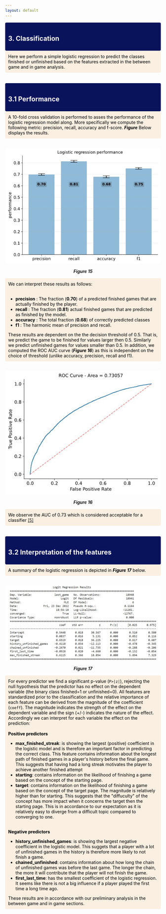 ```yaml
---
layout: default
---
```


<div style='background-color:#08135c; border-left: solid #darkblue 4px; border-radius: 4px; padding:0.7em;'>
       <h2 style="color:white">3. Classification</h2>
</div>
<div style='background-color:#faefe1; border-left: solid #darkblue 4px; border-radius: 4px; padding:0.7em;'>
    <span style="color:black">
        Here we perform a simple logistic regression to predict the classes finished or unfinished based on the features extracted in the between game and in game analysis. 
    </span>
</div><br /><br />

<div style='background-color:#08135c; border-left: solid #darkblue 4px; border-radius: 4px; padding:0.7em;'>
       <h2 style="color:white">3.1 Performance</h2>
</div>
<div style='background-color:#faefe1; border-left: solid #darkblue 4px; border-radius: 4px; padding:0.7em;'>
    <span style="color:black">
        A 10-fold cross validation is performed to asses the performance of the logistic regression model along. More specifically we compute the following metric: precision, recall, accuracy and f-score. <i><b>Figure</b></i> Below displays the results.
    </span>
</div>
<br />
<p align="center">
    <img src="figures/fig15.jpg" width="500"/> 
</p>
<p align="center">
    <i ><b>Figure 15</b></i>
</p>
<div style='background-color:#faefe1; border-left: solid #darkblue 4px; border-radius: 4px; padding:0.7em;'>
    <span style="color:black">
        We can interpret these results as follows:<br><br>
        <ul>
        <li><b>precision</b> : The fraction (<b>0.70</b>) of a predicted finished games that are actually finished by the player.</li>
        <li><b>recall</b> : The fraction (<b>0.81</b>) actual finished games that are predicted as finished by the model.</li>
        <li><b>accuracy</b> : The total fraction (<b>0.68</b>) of correctly predicted classes</li>
        <li><b>f1</b> : The harmonic mean of precision and recall.</li>
        </ul>
        These results are dependent on the the decision threshold of 0.5. That is, we predict the game to be finished for values larger then 0.5. Similarly we predict unfinished games for values smaller than 0.5. In addition, we computed the ROC AUC curve (<i><b>Figure 16</b></i>) as this is independent on the choice of threshold (unlike accuracy, precision, recall and f1).
    </span>
</div>
<br />
<p align="center">
    <img src="figures/fig16.jpg" width="500"/> 
</p>
<p align="center">
    <i ><b>Figure 16</b></i>
</p>
<div style='background-color:#faefe1; border-left: solid #darkblue 4px; border-radius: 4px; padding:0.7em;'>
    <span style="color:black">
        We observe the AUC of 0.73 which is considered acceptable for a classifier <a href="https://www.jto.org/article/S1556-0864(15)30604-3/fulltext">[5]</a>
    </span>
</div> <br /><br />

<div style='background-color:#08135c; border-left: solid #darkblue 4px; border-radius: 4px; padding:0.7em;'>
       <h2 style="color:white">3.2 Interpretation of the features</h2>
</div>
<div style='background-color:#faefe1; border-left: solid #darkblue 4px; border-radius: 4px; padding:0.7em;'>
    <span style="color:black">
       A summary of the logistic regression is depicted in <i><b>Figure 17</i></b> below.
    </span>
</div>
<br />
<p align="center">
    <img src="figures/fig17.jpg" width="500"/> 
</p>
<p align="center">
    <i ><b>Figure 17</b></i>
</p>
<div style='background-color:#faefe1; border-left: solid #darkblue 4px; border-radius: 4px; padding:0.7em;'>
    <span style="color:black">
       For every predictor we find a significant p-value (<code class='python'>P>|z|</code>), rejecting the null hypothesis that the predictor has no effect on the dependent variable (the binary class finished=1 or unfinished=0). All features are standardized prior to the classification and the relative importance of each feature can be derived from the magnitude of the coefficient (<code class='python'>coeff</code>). The magnitude indicates the strength of the effect on the dependent variable and the sign (+/-) indicates the nature of the effect. Accordingly we can interpret for each variable the effect on the prediction: <br><br>
       <b>Positive predictors</b>
       <ul>
       <li><b>max_finished_streak</b>: is showing the largest (positive) coefficient in the logistic model and is therefore an important factor in predicting the correct class. This feature contains information about the longest path of finished games in a player's history before the final game. This suggests that having had a long streak motivates the player to achieve another finished attempt</li>
       <li><b>starting</b>: contains information on the likelihood of finishing a game based on the concept of the starting page.</li>
       <li><b>target</b>: contains information on the likelihood of finishing a game based on the concept of the target page. The magnitude is relatively higher than for starting. This suggests that the "diffuculty" of the concept has more impact when it concerns the target then the starting page. This is in accordance to our expectation as it is relatively easy to diverge from a difficult topic compared to converging to one.</li><br>
       </ul>
       <b>Negative predictors</b>
       <ul>
       <li><b>history_unfinished_games</b>: is showing the largest negative coefficient in the logistic model. This suggets that a player with a lot of unfinished games in the history is therefore more likely to not finish a game.</li>
       <li><b>chained_unfinished</b>: contains information about how long the chain of unfinished games was before the last game. The longer the chain, the more it will contribute that the player will not finish the game.</li>
       <li><b>first_last_time</b>:  has the smallest coefficient of the logistic regression. It seems like there is not a big influence if a player played the first time a long time ago.</li>
       </ul>
       These results are in accordance with our preliminary analysis in the between game and in game sections.
    </span>
</div>
